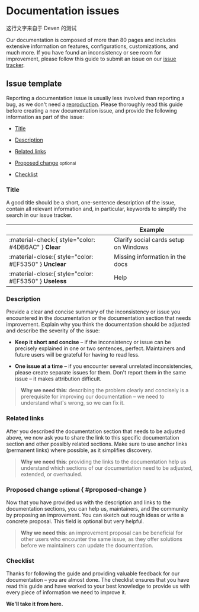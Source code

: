 # Documentation issues

这行文字来自于 Deven 的测试

Our documentation is composed of more than 80 pages and includes extensive
information on features, configurations, customizations, and much more. If you
have found an inconsistency or see room for improvement, please follow this
guide to submit an issue on our [issue tracker].

  [issue tracker]: https://github.com/squidfunk/mkdocs-material/issues

## Issue template

Reporting a documentation issue is usually less involved than reporting a bug,
as we don't need a [reproduction]. Please thoroughly read this guide before
creating a new documentation issue, and provide the following information as
part of the issue:

- [Title]
- [Description]
- [Related links]
- [Proposed change] <small>optional</small>
- [Checklist]

  [reproduction]: ../guides/creating-a-reproduction.md
  [Title]: #title
  [Description]: #description
  [Related links]: #related-links
  [Proposed change]: #proposed-change
  [Checklist]: #checklist

### Title

A good title should be a short, one-sentence description of the issue, contain
all relevant information and, in particular, keywords to simplify the search in
our issue tracker.

| <!-- --> | Example  |
| -------- | -------- |
| :material-check:{ style="color: #4DB6AC" } __Clear__ | Clarify social cards setup on Windows
| :material-close:{ style="color: #EF5350" } __Unclear__ | Missing information in the docs
| :material-close:{ style="color: #EF5350" } __Useless__ | Help

### Description

Provide a clear and concise summary of the inconsistency or issue you
encountered in the documentation or the documentation section that needs
improvement. Explain why you think the documentation should be adjusted and
describe the severity of the issue:

-   __Keep it short and concise__ – if the inconsistency or issue can be
    precisely explained in one or two sentences, perfect. Maintainers and future
    users will be grateful for having to read less.

-   __One issue at a time__ – if you encounter several unrelated inconsistencies,
    please create separate issues for them. Don't report them in the same issue
    – it makes attribution difficult.

> __Why we need this__: describing the problem clearly and concisely is a
> prerequisite for improving our documentation – we need to understand what's
> wrong, so we can fix it.

### Related links

After you described the documentation section that needs to be adjusted above,
we now ask you to share the link to this specific documentation section and
other possibly related sections. Make sure to use anchor links (permanent links)
where possible, as it simplifies discovery.

> __Why we need this__: providing the links to the documentation help us
> understand which sections of our documentation need to be adjusted, extended,
> or overhauled.


### Proposed change <small>optional</small> { #proposed-change }

Now that you have provided us with the description and links to the
documentation sections, you can help us, maintainers, and the community by
proposing an improvement. You can sketch out rough ideas or write a concrete
proposal. This field is optional but very helpful.

> __Why we need this__: an improvement proposal can be beneficial for other
> users who encounter the same issue, as they offer solutions before we
> maintainers can update the documentation.

### Checklist

Thanks for following the guide and providing valuable feedback for our
documentation – you are almost done. The checklist ensures that you have read
this guide and have worked to your best knowledge to provide us with every piece
of information we need to improve it.

__We'll take it from here.__
